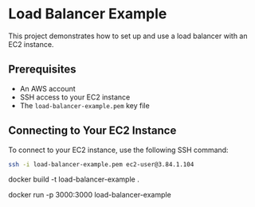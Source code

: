 # Load Balancer Example

This project demonstrates how to set up and use a load balancer with an EC2 instance.

## Prerequisites

- An AWS account
- SSH access to your EC2 instance
- The `load-balancer-example.pem` key file

## Connecting to Your EC2 Instance

To connect to your EC2 instance, use the following SSH command:

```sh
ssh -i load-balancer-example.pem ec2-user@3.84.1.104
```

docker build -t load-balancer-example .

docker run -p 3000:3000 load-balancer-example